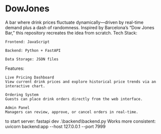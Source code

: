 # DowJones

A bar where drink prices fluctuate dynamically—driven by real-time demand plus a dash of randomness. Inspired by Barcelona’s “Dow Jones Bar,” this repository recreates the idea from scratch.
Tech Stack:

    Frontend: JavaScript

    Backend: Python + FastAPI

    Data Storage: JSON files

Features:

    Live Pricing Dashboard
    View current drink prices and explore historical price trends via an interactive chart.

    Ordering System
    Guests can place drink orders directly from the web interface.

    Admin Panel
    Managers can review, approve, or cancel orders in real-time.

to start server: fastapi dev .\backend\backend.py
Works more consistent: uvicorn backend:app --host 127.0.0.1 --port 7999
